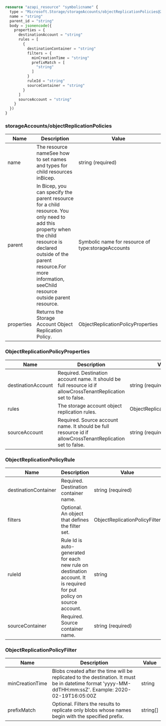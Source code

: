```terraform
resource "azapi_resource" "symbolicname" {
  type = "Microsoft.Storage/storageAccounts/objectReplicationPolicies@2022-09-01"
  name = "string"
  parent_id = "string"
  body = jsonencode({
    properties = {
      destinationAccount = "string"
      rules = [
        {
          destinationContainer = "string"
          filters = {
            minCreationTime = "string"
            prefixMatch = [
              "string"
            ]
          }
          ruleId = "string"
          sourceContainer = "string"
        }
      ]
      sourceAccount = "string"
    }
  })
}

```

### storageAccounts/objectReplicationPolicies

| Name | Description | Value |
|-|-|-|
| name | The resource nameSee how to set names and types for child resources inBicep. | string (required) |
| parent | In Bicep, you can specify the parent resource for a child resource. You only need to add this property when the child resource is declared outside of the parent resource.For more information, seeChild resource outside parent resource. | Symbolic name for resource of type:storageAccounts |
| properties | Returns the Storage Account Object Replication Policy. | ObjectReplicationPolicyProperties |


### ObjectReplicationPolicyProperties

| Name | Description | Value |
|-|-|-|
| destinationAccount | Required. Destination account name. It should be full resource id if allowCrossTenantReplication set to false. | string (required) |
| rules | The storage account object replication rules. | ObjectReplicationPolicyRule[] |
| sourceAccount | Required. Source account name. It should be full resource id if allowCrossTenantReplication set to false. | string (required) |


### ObjectReplicationPolicyRule

| Name | Description | Value |
|-|-|-|
| destinationContainer | Required. Destination container name. | string (required) |
| filters | Optional. An object that defines the filter set. | ObjectReplicationPolicyFilter |
| ruleId | Rule Id is auto-generated for each new rule on destination account. It is required for put policy on source account. | string |
| sourceContainer | Required. Source container name. | string (required) |


### ObjectReplicationPolicyFilter

| Name | Description | Value |
|-|-|-|
| minCreationTime | Blobs created after the time will be replicated to the destination. It must be in datetime format 'yyyy-MM-ddTHH:mm:ssZ'. Example: 2020-02-19T16:05:00Z | string |
| prefixMatch | Optional. Filters the results to replicate only blobs whose names begin with the specified prefix. | string[] |


